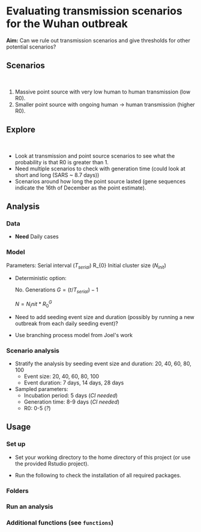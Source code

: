 # Evaluating transmission scenarios for the Wuhan outbreak

**Aim:** Can we rule out transmission scenarios and give thresholds for other potential scenarios?

## Scenarios
​
1. Massive point source with very low human to human transmission (low R0).
2. Smaller point source with ongoing human -> human transmission (higher R0).
​
## Explore
​
* Look at transmission and point source scenarios to see what the probability is that R0 is greater than 1.
* Need multiple scenarios to check with generation time (could look at short and long (SARS ~ 8.7 days))
* Scenarios around how long the point source lasted (gene sequences indicate the 16th of December as the point estimate).

## Analysis

### Data

* **Need** Daily cases

### Model

Parameters:
Serial interval ($T_{serial}$)
R_{0}
Initial cluster size ($N_{init}$)

* Deterministic option:

  No. Generations $G = (t/T_{serial})  - 1$

   $N = N_init * R_{0} ^ G$

* Need to add seeding event size and duration (possibly by running a new outbreak from each daily seeding event)?
* Use branching process model from Joel's work

### Scenario analysis

* Stratify the analysis by seeding event size and duration: 20, 40, 60, 80, 100
  * Event size: 20, 40, 60, 80, 100
  * Event duration: 7 days, 14 days, 28 days
* Sampled parameters:
  * Incubation period: 5 days (*CI needed*)
  * Generation time: 8-9 days (*CI needed*)
  * R0: 0-5 (*?*)

## Usage

### Set up

* Set your working directory to the home directory of this project (or use the provided Rstudio project).

* Run the following to check the installation of all required packages.

### Folders

### Run an analysis


### Additional functions (see `functions`)
